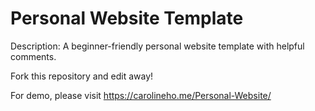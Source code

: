 # Personal Website Template

Description: A beginner-friendly personal website template with helpful comments.

Fork this repository and edit away!

For demo, please visit https://carolineho.me/Personal-Website/

